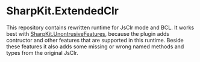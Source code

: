# SharpKit.ExtendedClr
This repository contains rewritten runtime for JsClr mode and BCL. It works best with [SharpKit.UnontrusiveFeatures](https://github.com/maraf/SharpKit.UnontrusiveFeatures), because the plugin adds contructor and other features that are supported in this runtime. Beside these features it also adds some missing or wrong named methods and types from the original JsClr.
